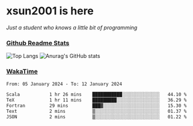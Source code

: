 # xsun2001 is here

*Just a student who knows a little bit of programming*

### [Github Readme Stats](https://github.com/anuraghazra/github-readme-stats)

![Top Langs](https://github-readme-stats.vercel.app/api/top-langs/?username=xsun2001&layout=compact&theme=radical) ![Anurag's GitHub stats](https://github-readme-stats.vercel.app/api?username=xsun2001&show_icons=true&theme=radical)

### [WakaTime](https://wakatime.com)

<!--START_SECTION:waka-->

```txt
From: 05 January 2024 - To: 12 January 2024

Scala           1 hr 26 mins    ███████████░░░░░░░░░░░░░░   44.10 %
TeX             1 hr 11 mins    █████████░░░░░░░░░░░░░░░░   36.29 %
Fortran         29 mins         ███▓░░░░░░░░░░░░░░░░░░░░░   15.30 %
Text            2 mins          ▒░░░░░░░░░░░░░░░░░░░░░░░░   01.37 %
JSON            2 mins          ▒░░░░░░░░░░░░░░░░░░░░░░░░   01.22 %
```

<!--END_SECTION:waka-->

